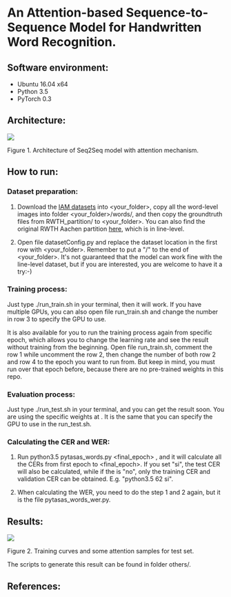 # An Attention-based Sequence-to-Sequence Model for Handwritten Word Recognition.

## Software environment:

- Ubuntu 16.04 x64
- Python 3.5
- PyTorch 0.3

## Architecture:

![](https://user-images.githubusercontent.com/9562709/43207634-c8028e9a-9028-11e8-80e2-b4e8f8b309e5.png)

Figure 1. Architecture of Seq2Seq model with attention mechanism.

## How to run:

### Dataset preparation:

1. Download the [IAM datasets](http://www.fki.inf.unibe.ch/databases/iam-handwriting-database) into <your_folder>, copy all the word-level images into folder <your_folder>/words/, and then copy the groundtruth files from RWTH_partition/ to <your_folder>. You can also find the original RWTH Aachen partition [here](https://github.com/jpuigcerver/Laia/tree/master/egs/iam/data/part/lines/aachen), which is in line-level.

2. Open file datasetConfig.py and replace the dataset location in the first row with <your_folder>. Remember to put a "/" to the end of <your_folder>. It's not guaranteed that the model can work fine with the line-level dataset, but if you are interested, you are welcome to have it a try:-)

### Training process:

Just type ./run_train.sh in your terminal, then it will work. If you have multiple GPUs, you can also open file run_train.sh and change the number in row 3 to specify the GPU to use. 

It is also available for you to run the training process again from specific epoch, which allows you to change the learning rate and see the result without training from the beginning. Open file run_train.sh, comment the row 1 while uncomment the row 2, then change the number of both row 2 and row 4 to the epoch you want to run from. But keep in mind, you must run over that epoch before, because there are no pre-trained weights in this repo.

### Evaluation process:

Just type ./run_test.sh <epoch> in your terminal, and you can get the result soon. You are using the specific weights at <epoch>. It is the same that you can specify the GPU to use in the run_test.sh.


### Calculating the CER and WER:

1. Run python3.5 pytasas_words.py <final_epoch> <flag>, and it will calculate all the CERs from first epoch to <final_epoch>. If you set <flag> "si", the test CER will also be calculated, while if the <flag> is "no", only the training CER and validation CER can be obtained. E.g. "python3.5 62 si".

2. When calculating the WER, you need to do the step 1 and 2 again, but it is the file pytasas_words_wer.py.

## Results:

![](https://user-images.githubusercontent.com/9562709/43208467-cfb127d0-902a-11e8-9295-96e0717ca784.png)

Figure 2. Training curves and some attention samples for test set.

The scripts to generate this result can be found in folder others/.

## References:
